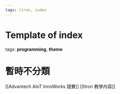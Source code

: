 ```yaml
---
tags: itron, index
---
```


# Template of index

tags:   __programming__, __theme__

# 暫時不分類
[[Advantech AIoT InnoWorks 競賽]]
[[Itron 教學內容]]
